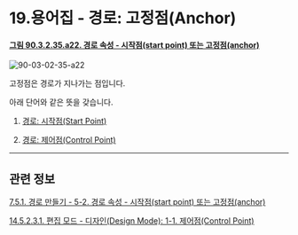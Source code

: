 # 19.용어집 - 경로: 고정점(Anchor)

<a id="90-03-02-35-a22"></a>

#### [그림 90.3.2.35.a22. 경로 속성 - 시작점(start point) 또는 고정점(anchor)](./90-03-02-35-paths.md#90-03-02-35-a22)
![90-03-02-35-a22](https://github.com/wonder13662/gimp/assets/15767104/edd6c798-eb98-4ce0-9d37-5caabfa56e09)

고정점은 경로가 지나가는 점입니다.

아래 단어와 같은 뜻을 갖습니다.

1. [경로: 시작점(Start Point)](./19-glossaryx-path_start_point.md)

2. [경로: 제어점(Control Point)](./19-glossaryx-path_control_point.md)

***

## 관련 정보

[7.5.1. 경로 만들기 - 5-2. 경로 속성 - 시작점(start point) 또는 고정점(anchor)](./07-05-01-path-creation.md#90-03-02-35-a21)

[14.5.2.3.1. 편집 모드 - 디자인(Design Mode): 1-1. 제어점(Control Point)](./14-05-02-03-01-design_mode.md#14-05-02-03-01-s1-01)